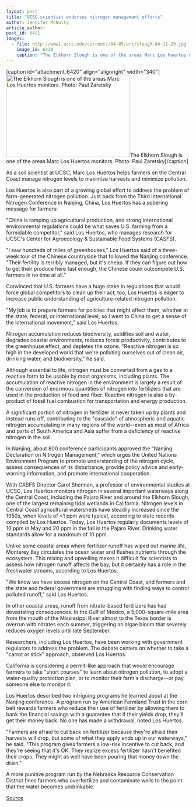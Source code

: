```yaml
---
layout: post
title: "UCSC scientist endorses nitrogen management efforts"
author: Jennifer McNulty
article_author: 
post_id: 6421
images:
  - file: http://www1.ucsc.edu/currents/04-05/art/slough.04-11-29.jpg
    image_id: 6420
    caption: "The Elkhorn Slough is one of the areas Marc Los Huertos monitors. Photo: Paul Zaretsky"
---
```


[caption id="attachment_6420" align="alignright" width="340"]<a href="http://dev-ucsc-news.pantheonsite.io/wp-content/uploads/2004/11/slough.04-11-29.jpg"><img class="size-full wp-image-6420" src="http://dev-ucsc-news.pantheonsite.io/wp-content/uploads/2004/11/slough.04-11-29.jpg" alt="The Elkhorn Slough is one of the areas Marc Los Huertos monitors. Photo: Paul Zaretsky" width="340" height="225" /></a>The Elkhorn Slough is one of the areas Marc Los Huertos monitors. Photo: Paul Zaretsky[/caption]
<a name="content" id="content"></a>
<p>
  As a soil scientist at UCSC, Marc Los Huertos helps farmers on the Central Coast manage nitrogen levels to maximize harvests and minimize pollution.
</p>
<p>
  Los Huertos is also part of a growing global effort to address the problem of farm-generated nitrogen pollution. Just back from the Third International Nitrogen Conference in Nanjing, China, Los Huertos has a sobering message for farmers:
</p>
<p>
  "China is ramping up agricultural production, and strong international environmental regulations could be what saves U.S. farming from a formidable competitor," said Los Huertos, who manages research for UCSC's Center for Agroecology &amp; Sustainable Food Systems (CASFS).
</p>
<p>
  "I saw hundreds of miles of greenhouses," Los Huertos said of a three-week tour of the Chinese countryside that followed the Nanjing conference. "Their fertility is terribly managed, but it's cheap. If they can figure out how to get their produce here fast enough, the Chinese could outcompete U.S. farmers in no time at all."
</p>
<p>
  Convinced that U.S. farmers have a huge stake in regulations that would force global competitors to clean up their act, too, Los Huertos is eager to increase public understanding of agriculture-related nitrogen pollution.
</p>
<p>
  "My job is to prepare farmers for policies that might affect them, whether at the state, federal, or international level, so I went to China to get a sense of the international movement," said Los Huertos.
</p>
<p>
  Nitrogen accumulation reduces biodiversity, acidifies soil and water, degrades coastal environments, reduces forest productivity, contributes to the greenhouse effect, and depletes the ozone. "Reactive nitrogen is so high in the developed world that we're polluting ourselves out of clean air, drinking water, and biodiversity," he said.
</p>
<p>
  Although essential to life, nitrogen must be converted from a gas to a reactive form to be usable by most organisms, including plants. The accumulation of reactive nitrogen in the environment is largely a result of the conversion of enormous quantities of nitrogen into fertilizers that are used in the production of food and fiber. Reactive nitrogen is also a by-product of fossil fuel combustion for transportation and energy production.
</p>
<p>
  A significant portion of nitrogen in fertilizer is never taken up by plants and instead runs off, contributing to the "cascade" of atmospheric and aquatic nitrogen accumulating in many regions of the world--even as most of Africa and parts of South America and Asia suffer from a deficiency of reactive nitrogen in the soil.
</p>
<p>
  In Nanjing, about 800 conference participants approved the "Nanjing Declaration on Nitrogen Management," which urges the United Nations Environment Program to promote understanding of the nitrogen cycle, assess consequences of its disturbance, provide policy advice and early-warning information, and promote international cooperation.
</p>
<p>
  With CASFS Director Carol Shennan, a professor of environmental studies at UCSC, Los Huertos monitors nitrogen in several important waterways along the Central Coast, including the Pajaro River and around the Elkhorn Slough, one of the largest remaining tidal wetlands in California. Nitrogen levels in Central Coast agricultural watersheds have steadily increased since the 1950s, when levels of &lt;1 ppm were typical, according to state records compiled by Los Huertos. Today, Los Huertos regularly documents levels of 10 ppm in May and 20 ppm in the fall in the Pajaro River. Drinking water standards allow for a maximum of 10 ppm.
</p>
<p>
  Unlike some coastal areas where fertilizer runoff has wiped out marine life, Monterey Bay circulates the ocean water and flushes nutrients through the ecosystem. This mixing and upwelling makes it difficult for scientists to assess how nitrogen runoff affects the bay, but it certainly has a role in the freshwater streams, according to Los Huertos.
</p>
<p>
  "We know we have excess nitrogen on the Central Coast, and farmers and the state and federal government are struggling with finding ways to control polluted runoff," said Los Huertos.
</p>
<p>
  In other coastal areas, runoff from nitrate-based fertilizers has had devastating consequences. In the Gulf of Mexico, a 5,000-square-mile area from the mouth of the Mississippi River almost to the Texas border is overrun with nitrates each summer, triggering an algae bloom that severely reduces oxygen levels until late September.
</p>
<p>
  Researchers, including Los Huertos, have been working with government regulators to address the problem. The debate centers on whether to take a "carrot or stick" approach, observed Los Huertos.
</p>
<p>
  California is considering a permit-like approach that would encourage farmers to take "short courses" to learn about nitrogen pollution, to adopt a water-quality protection plan, or to monitor their farm's discharge--or pay someone else to monitor it.
</p>
<p>
  Los Huertos described two intriguing programs he learned about at the Nanjing conference. A program run by American Farmland Trust in the corn belt rewards farmers who reduce their use of fertilizer by allowing them to bank the financial savings with a guarantee that if their yields drop, they'll get their money back. No one has made a withdrawal, noted Los Huertos.
</p>
<p>
  "Farmers are afraid to cut back on fertilizer because they're afraid their harvests will drop, but some of what they apply ends up in our waterways," he said. "This program gives farmers a low-risk incentive to cut back, and they're seeing that it's OK. They realize excess fertilizer hasn't benefited their crops. They might as well have been pouring that money down the drain."
</p>
<p>
  A more punitive program run by the Nebraska Resource Conservation District fines farmers who overfertilize and contaminate wells to the point that the water becomes undrinkable.
</p>
<p><a href="http://www1.ucsc.edu/currents/04-05/11-29/nitrogen.asp" title="Permalink to nitrogen">Source</a></p>
